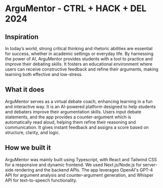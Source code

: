 # ArguMentor - CTRL + HACK + DEL 2024

## Inspiration
In today’s world, strong critical thinking and rhetoric abilities are essential for success, whether in academic settings or everyday life. By harnessing the power of AI, ArguMentor provides students with a tool to practice and improve their debating skills. It fosters an educational environment where users can receive constructive feedback and refine their arguments, making learning both effective and low-stress.

## What it does
ArguMentor serves as a virtual debate coach, enhancing learning in a fun and interactive way. It is an AI-powered platform designed to help students and debaters improve their argumentation skills. Users input debate statements, and the app provides a counter-argument which is automatically read aloud, helping them refine their reasoning and communication. It gives instant feedback and assigns a score based on structure, clarity, and logic. 

## How we built it
ArguMentor was mainly built using Typescript, with React and Tailwind CSS for a responsive and dynamic frontend. We used Next.js/Node.js for server-side rendering and the backend APIs. The app leverages OpenAI's GPT-4 API for argument analysis and counter-argument generation, and Whisper API for text-to-speech functionality.
